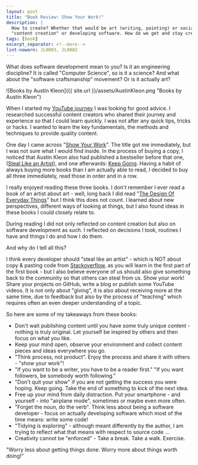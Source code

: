 ```yaml
---
layout: post
title: "Book Review: Show Your Work!"
description: |
  How to create? Whether that would be art (writing, painting) or social media 
  "content creation" or developing software. How do we get and stay creative?
tags: [book]
excerpt_separator: <!--more-->
lint-nowarn: JL0003, JL0002
---
```


What does software development mean to you?
Is it an engineering discipline? It is called "Computer Science", so is it a science?
And what about the "software craftsmanship" movement? Or is it actually art?

![Books by Austin Kleon]({{ site.url }}/assets/AustinKleon.png "Books by Austin Kleon")

<!--more-->

When I started my [YouTube journey](https://www.youtube.com/c/AboutCleanCode) I was looking for good advice.
I researched successful content creators who shared their journey and experience so that I could learn quickly.
I was not after any quick tips, tricks or hacks. I wanted to learn the key fundamentals, the methods and techniques
to provide quality content.

One day I came across "[Show Your Work](https://www.amazon.com/-/de/dp/076117897X/ref=sr_1_1?keywords=show+your+work&qid=1674985018&sprefix=show+your+%2Caps%2C297&sr=8-1)". The title got me immediately, but I was not sure what I would find inside.
In the process of buying a copy, I noticed that Austin Kleon also had published a bestseller before that one,
([Steal Like an Artist](https://www.amazon.com/-/de/dp/0761169253/ref=sr_1_1?keywords=steal+like+an+artist&qid=1674984988&sprefix=steal+like+%2Caps%2C218&sr=8-1)), and one afterwards: [Keep Going](https://www.amazon.com/-/de/dp/1523506644/ref=sr_1_1?keywords=keep+going+austin+kleon&qid=1674985036&sprefix=keep+going%2Caps%2C235&sr=8-1).
Having a habit of always buying more books than I am actually able to read, I decided to buy all three immediately, read
those in order and in a row.

I really enjoyed reading these three books. I don't remember I ever read a book of an artist about art - well,
long back I did read "[The Design Of Everyday Things](https://www.amazon.com/-/de/dp/0465050654/ref=sr_1_1?__mk_de_DE=%C3%85M%C3%85%C5%BD%C3%95%C3%91&crid=L7GONLNND0MV&keywords=everyday+things&qid=1674995318&sprefix=everyday+thing%2Caps%2C208&sr=8-1)" but I think this does not count.
I learned about new perspectives, different ways of looking at things, but I also found ideas in these 
books I could closely relate to.

During reading I did not only reflected on content creation but also on software development as such.
I reflected on decisions I took, routines I have and things I do and how I do them.

And why do I tell all this?

I think every developer should "steal like an artist" - which is NOT about copy & pasting code from 
[Stackoverflow](https://stackoverflow.com/), as you will learn in the first part of the first book - 
but I also believe everyone of us should also give something back to the community so that others can steal from us.
Show your work! Share your projects on GitHub, write a blog or publish some YouTube videos.
It is not only about "giving", it is also about receiving more at the same time, due to feedback but 
also by the process of "teaching" which requires often an even deeper understanding of a topic.

So here are some of my takeaways from these books:

- Don't wait publishing content until you have some truly unique content - nothing is truly original.
  Let yourself be inspired by others and then focus on what you like.
- Keep your mind open, observe your environment and collect content pieces and ideas everywhere you go.
- "Think process, not product". Enjoy the process and share it with others - "show your work"!
- "If you want to be a writer, you have to be a reader first."
  "If you want followers, be somebody worth following."
- "Don't quit your show" if you are not getting the success you were hoping. Keep going. Take the end of
  something to kick of the next idea.
- Free up your mind from daily distraction. Put your smartphone - and yourself - into "airplane mode", 
  sometimes or maybe even more often.
- "Forget the noun, do the verb". Think less about being a software developer - focus on actually developing
  software which most of the time means: write some code!
- "Tidying is exploring" - although meant differently by the author, I am trying to reflect what that
  means with respect to source code ...
- Creativity cannot be "enforced" - Take a break. Take a walk. Exercise.

"Worry less about getting things done. Worry more about things worth doing!"

